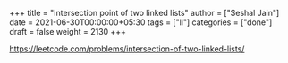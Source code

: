 +++
title = "Intersection point of two linked lists"
author = ["Seshal Jain"]
date = 2021-06-30T00:00:00+05:30
tags = ["ll"]
categories = ["done"]
draft = false
weight = 2130
+++

<https://leetcode.com/problems/intersection-of-two-linked-lists/>

```cpp

```
